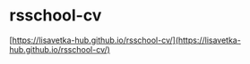 # rsschool-cv

[https://lisavetka-hub.github.io/rsschool-cv/](https://lisavetka-hub.github.io/rsschool-cv/)
